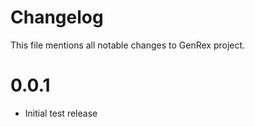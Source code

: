 # Changelog
This file mentions all notable changes to GenRex project.

# 0.0.1
- Initial test release
